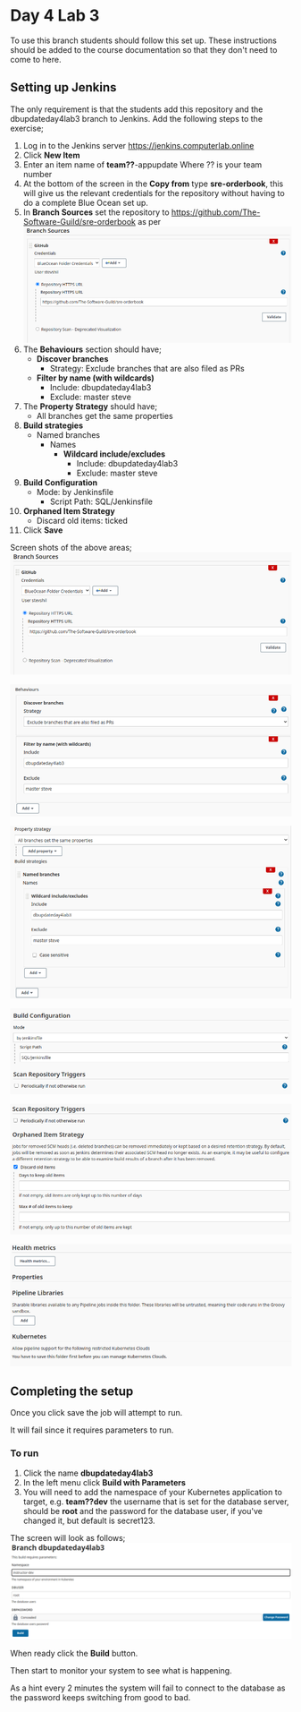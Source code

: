 # Day 4 Lab 3

To use this branch students should follow this set up.  These instructions should be added to the course documentation so that they don't need to come to here.

## Setting up Jenkins

The only requirement is that the students add this repository and the dbupdateday4lab3 branch to Jenkins.  Add the following steps to the exercise;

1. Log in to the Jenkins server  https://jenkins.computerlab.online
2. Click **New Item**
3. Enter an item name of **team??**-appupdate
   Where ?? is your team number
4. At the bottom of the screen in the **Copy from** type **sre-orderbook**, this will give us the relevant credentials for the repository without having to do a complete Blue Ocean set up.
5. In **Branch Sources** set the repository to https://github.com/The-Software-Guild/sre-orderbook as per ![Branch Sources](BranchSources.png)
6. The **Behaviours** section should have;
   * **Discover branches**
     - Strategy: Exclude branches that are also filed as PRs
   * **Filter by name (with wildcards)**
     - Include: dbupdateday4lab3
     - Exclude: master steve
7. The **Property Strategy** should have;
   * All branches get the same properties
8. **Build strategies**
   * Named branches
      * Names
         * **Wildcard include/excludes**
           - Include: dbupdateday4lab3
           - Exclude: master steve
9. **Build Configuration**
   * Mode: by Jenkinsfile
     - Script Path: SQL/Jenkinsfile
10. **Orphaned Item Strategy**
    * Discard old items: ticked
11. Click **Save**

Screen shots of the above areas;
![Branch Sources](BranchSources.png)

![Behaviours](Behaviours.png)

![Property Strategy](PropertyStrategy.png)

![Build Configuration](BuildConfiguration.png)

![Scan and Orphaned](ScanRepoOrphaned.png)

![The last bit](TheRest.png)

## Completing the setup

Once you click save the job will attempt to run.

It will fail since it requires parameters to run.

### To run

1. Click the name **dbupdateday4lab3**
2. In the left menu click **Build with Parameters**
3. You will need to add the namespace of your Kubernetes application to target, e.g. **team??dev** the username that is set for the database server, should be **root** and the password for the database user, if you've changed it, but default is secret123.

The screen will look as follows;
![Parameters](Parameters.png)

When ready click the **Build** button.

Then start to monitor your system to see what is happening.

As a hint every 2 minutes the system will fail to connect to the database as the password keeps switching from good to bad.
